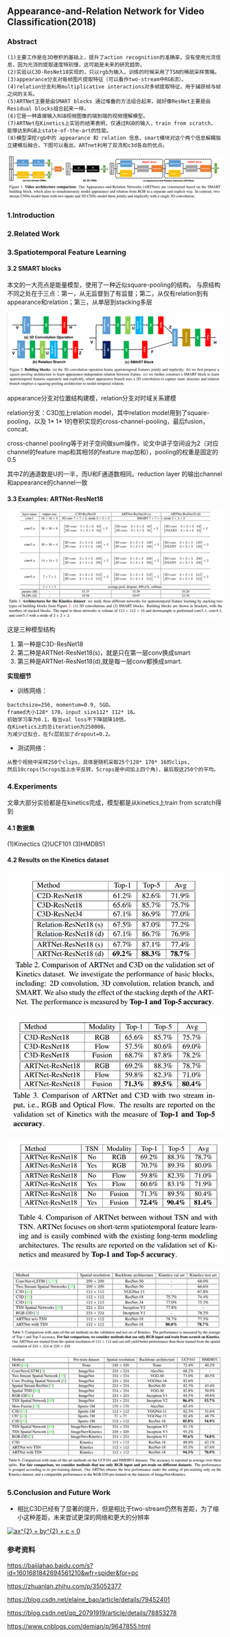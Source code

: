 ## Appearance-and-Relation Network for Video Classification(2018)

### Abstract
```
(1)主要工作是在3D卷积的基础上，提升了action recognition的准确率，没有使用光流信息，因为光流的提取速度特别慢，这可能是未来的研究趋势。
(2)实验以C3D-ResNet18实现的，只以rgb为输入，训练的时候采用了TSN的稀疏采样策略。
(3)appearance分支对每帧图片提取特征（可以看作two-stream中RGB流）。
(4)relation分支利用multiplicative interactions对多帧提取特征，用于捕获帧与帧之间的关系。
(5)ARTNet主要是由SMART blocks 通过堆叠的方法组合起来，就好像ResNet主要是由Residual blocks组合起来一样。
(6)它是一种直接输入RGB视频图像的端到端的视频理解模型。
(7)ARTNet在Kinetics上实验的结果表明，仅通过RGB的输入，train from scratch， 能够达到RGB上state-of-the-art的性能。
(8)模型深挖rgb中的 appearance 和 relation 信息，smart模块对这个两个信息解耦独立建模后融合，下图可以看出，ARTnet利用了双流和c3d各自的优点。
```
![](https://github.com/liyeUESTC/liye_project/blob/file_paper/images/51.png)


### 1.Introduction



### 2.Related Work


### 3.Spatiotemporal Feature Learning

#### 3.2 SMART blocks


本文的一大亮点是能量模型，使用了一种近似square-pooling的结构。
与原结构不同之处在于三点：第一，从无监督到了有监督；第二，从仅有relation到有appearance和relation；第三，从单层到stacking多层

![](https://github.com/liyeUESTC/liye_project/blob/file_paper/images/52.png)

appearance分支对位置结构建模，relation分支对时域关系建模

relation分支：C3D加上relation model，其中relation model用到了square-pooling，以及 1* 1* 1的卷积实现的cross-channel-pooling，最后fusion，concat.

cross-channel pooling等于对子空间做sum操作，论文中讲子空间设为2（对应channel的feature map和其相邻的feature map加和），pooling的权重是固定的0.5

其中Z的通道数是U的一半，而U和F通道数相同。reduction layer 的输出channel和appearance的channel一致


#### 3.3 Examples: ARTNet-ResNet18

![](https://github.com/liyeUESTC/liye_project/blob/file_paper/images/53.png)

这是三种模型结构
1. 第一种是C3D-ResNet18
3. 第二种是ARTNet-ResNet18(s)，就是只在第一层conv换成smart
5. 第三种是ARTNet-ResNet18(d),就是每一层conv都换成smart.

 **实现细节** 
- 训练网络：
```
bactchsize=256, momentum=0.9, SGD。
framed大小128* 170，input size112* 112* 16。
初始学习率为0.1，每当val loss不下降就降10倍。
在Kinetics上的总iteration为250000。
为减少过拟合，在fc层前加了dropout=0.2。 
```
- 测试网络：
```
从整个视频中采样250个clips，具体是随机采取25个128* 170* 16的clips, 
然后10crops(5crops加上水平反转，5crops是中间加上四个角)，最后取这250个的平均。
```
### 4.Experiments
文章大部分实验都是在kinetics完成，模型都是从kinetics上train from scratch得到

#### 4.1 数据集
(1)Kinectics (2)UCF101 (3)HMDB51

#### 4.2 Results on the Kinetics dataset

![](https://github.com/liyeUESTC/liye_project/blob/file_paper/images/54.png)

![](https://github.com/liyeUESTC/liye_project/blob/file_paper/images/55.png)

![](https://github.com/liyeUESTC/liye_project/blob/file_paper/images/56.png)

![](https://github.com/liyeUESTC/liye_project/blob/file_paper/images/57.png)

![](https://github.com/liyeUESTC/liye_project/blob/file_paper/images/58.png)


### 5.Conclusion and Future Work

- 相比C3D已经有了显著的提升，但是相比于two-stream仍然有差距，为了缩小这种差距，未来尝试更深的网络和更大的分辨率

<a href="https://www.codecogs.com/eqnedit.php?latex=ax^{2}&space;&plus;&space;by^{2}&space;&plus;&space;c&space;=&space;0" target="_blank"><img src="https://latex.codecogs.com/png.latex?ax^{2}&space;&plus;&space;by^{2}&space;&plus;&space;c&space;=&space;0" title="ax^{2} + by^{2} + c = 0" /></a>




### 参考资料

https://baijiahao.baidu.com/s?id=1601681842694561210&wfr=spider&for=pc

https://zhuanlan.zhihu.com/p/35052377

https://blog.csdn.net/elaine_bao/article/details/79452401

https://blog.csdn.net/qq_20791919/article/details/78853278

https://www.cnblogs.com/demian/p/9647855.html
